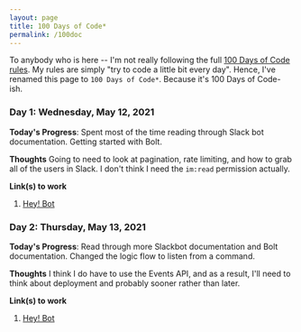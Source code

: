 ```yaml
---
layout: page
title: 100 Days of Code*
permalink: /100doc
---
```


To anybody who is here -- I'm not really following the full [100 Days of Code rules](https://www.100daysofcode.com/rules/). My rules are simply "try to code a little bit every day". Hence, I've renamed this page to `100 Days of Code*`. Because it's 100 Days of Code-ish.

### Day 1: Wednesday, May 12, 2021

**Today's Progress**: Spent most of the time reading through Slack bot documentation. Getting started with Bolt. 

**Thoughts** Going to need to look at pagination, rate limiting, and how to grab all of the users in Slack. I don't think I need the `im:read` permission actually.

**Link(s) to work**
1. [Hey! Bot](https://github.com/gyyu/hey-bot)

### Day 2: Thursday, May 13, 2021

**Today's Progress**: Read through more Slackbot documentation and Bolt documentation. Changed the logic flow to listen from a command.

**Thoughts** I think I do have to use the Events API, and as a result, I'll need to think about deployment and probably sooner rather than later.

**Link(s) to work**
1. [Hey! Bot](https://github.com/gyyu/hey-bot)